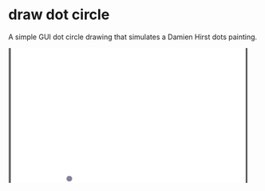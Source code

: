 
# draw dot circle

A simple GUI dot circle drawing that simulates a Damien Hirst dots painting.


![dot circle](https://github.com/Abdurahman-hassan/100DaysOfCode/blob/main/Day%2018/18.6.dotpainting/dotimage.gif?raw=true)
